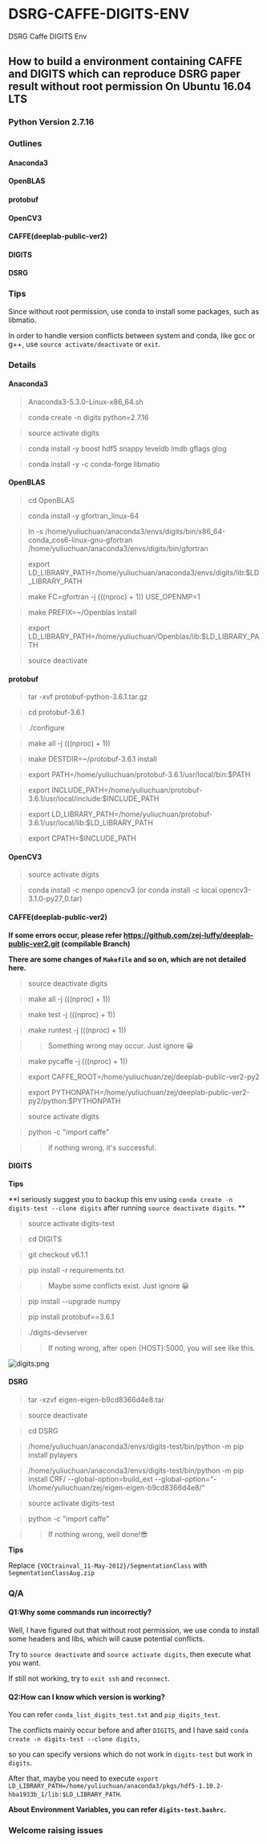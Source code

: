 # DSRG-CAFFE-DIGITS-ENV
DSRG Caffe DIGITS Env

## How to build a environment containing CAFFE and DIGITS which can reproduce DSRG paper result **without root permission** On Ubuntu 16.04 LTS

### **Python Version 2.7.16**

### Outlines

#### Anaconda3

#### OpenBLAS

#### protobuf

#### OpenCV3

#### CAFFE(deeplab-public-ver2)

#### DIGITS

#### DSRG

### **Tips**

Since without root permission, use conda to install some packages, such as libmatio.

In order to handle version conflicts between system and conda, like gcc or g++, use `source activate/deactivate` or `exit`. 

### Details

#### Anaconda3

> Anaconda3-5.3.0-Linux-x86_64.sh

> conda create -n digits python=2.7.16

> source activate digits

> conda install -y boost hdf5 snappy leveldb lmdb gflags glog

> conda install -y -c conda-forge libmatio

#### OpenBLAS

> cd OpenBLAS

> conda install -y gfortran_linux-64

> ln -s /home/yuliuchuan/anaconda3/envs/digits/bin/x86_64-conda_cos6-linux-gnu-gfortran /home/yuliuchuan/anaconda3/envs/digits/bin/gfortran

> export LD_LIBRARY_PATH=/home/yuliuchuan/anaconda3/envs/digits/lib:$LD_LIBRARY_PATH

> make FC=gfortran -j $(($(nproc) + 1)) USE_OPENMP=1

> make PREFIX=~/Openblas install 

> export LD_LIBRARY_PATH=/home/yuliuchuan/Openblas/lib:$LD_LIBRARY_PATH

> source deactivate

#### protobuf

> tar -xvf protobuf-python-3.6.1.tar.gz

> cd protobuf-3.6.1

> ./configure

> make all -j $(($(nproc) + 1))

> make DESTDIR=~/protobuf-3.6.1 install

> export PATH=/home/yuliuchuan/protobuf-3.6.1/usr/local/bin:$PATH

> export INCLUDE_PATH=/home/yuliuchuan/protobuf-3.6.1/usr/local/include:$INCLUDE_PATH

> export LD_LIBRARY_PATH=/home/yuliuchuan/protobuf-3.6.1/usr/local/lib:$LD_LIBRARY_PATH

> export CPATH=$INCLUDE_PATH

#### OpenCV3

> source activate digits

> conda install -c menpo opencv3 (or conda install -c local opencv3-3.1.0-py27_0.tar)

#### CAFFE(deeplab-public-ver2)

**If some errors occur, please refer https://github.com/zej-luffy/deeplab-public-ver2.git (compilable Branch)**

**There are some changes of `Makefile` and so on, which are not detailed here.**

> source deactivate digits

> make all -j $(($(nproc) + 1))

> make test -j $(($(nproc) + 1))

> make runtest -j $(($(nproc) + 1))

>> Something wrong may occur. Just ignore 😀 

> make pycaffe -j $(($(nproc) + 1))

> export CAFFE_ROOT=/home/yuliuchuan/zej/deeplab-public-ver2-py2

> export PYTHONPATH=/home/yuliuchuan/zej/deeplab-public-ver2-py2/python:$PYTHONPATH

> source activate digits

> python -c "import caffe"

>> if nothing wrong, it's successful.

#### DIGITS

**Tips** 

**I seriously suggest you to backup this env using `conda create -n digits-test --clone digits` after running `source deactivate digits`. **

> source activate digits-test

> cd DIGITS

> git checkout v6.1.1

> pip install -r requirements.txt

>> Maybe some conflicts exist. Just ignore 😀

> pip install --upgrade numpy

> pip install protobuf==3.6.1

> ./digits-devserver

>> If noting wrong, after open {HOST}:5000, you will see like this.

![digits.png](./imgs/digits.png)

#### DSRG

> tar -xzvf eigen-eigen-b9cd8366d4e8.tar

> source deactivate

> cd DSRG

> /home/yuliuchuan/anaconda3/envs/digits-test/bin/python -m pip install pylayers

> /home/yuliuchuan/anaconda3/envs/digits-test/bin/python -m pip install CRF/ --global-option=build_ext --global-option="-I/home/yuliuchuan/zej/eigen-eigen-b9cd8366d4e8/"

> source activate digits-test

> python -c "import caffe"

>> If nothing wrong, well done!😎

**Tips**

Replace `{VOCtrainval_11-May-2012}/SegmentationClass` with `SegmentationClassAug.zip`

### Q/A

#### Q1:Why some commands run incorrectly?

Well, I have figured out that without root permission, we use conda to install some headers and libs, which will cause potential conflicts.

Try to `source deactivate` and `source activate digits`, then execute what you want.

If still not working, try to `exit ssh` and `reconnect`.

#### Q2:How can I know which version is working?

You can refer `conda_list_digits_test.txt` and `pip_digits_test`.

The conflicts mainly occur before and after `DIGITS`, and I have said `conda create -n digits-test --clone digits`,

so you can specify versions which do not work in `digits-test` but work in `digits`.

After that, maybe you need to execute `export LD_LIBRARY_PATH=/home/yuliuchuan/anaconda3/pkgs/hdf5-1.10.2-hba1933b_1/lib:$LD_LIBRARY_PATH`.

**About Environment Variables, you can refer `digits-test.bashrc`.**

### **Welcome raising issues**




